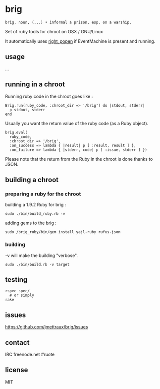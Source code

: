 
# brig

    brig, noun, (...) • informal a prison, esp. on a warship.

Set of ruby tools for chroot on OSX / GNU/Linux

It automatically uses [right_popen](https://github.com/rightscale/right_popen) if EventMachine is present and running.


## usage

...


## running in a chroot

Running ruby code in the chroot goes like :

    Brig.run(ruby_code, :chroot_dir => '/brig') do |stdout, stderr|
      p stdout, stderr
    end

Usually you want the return value of the ruby code (as a Ruby object).

    brig.eval(
      ruby_code,
      :chroot_dir => '/brig',
      :on_success => lambda { |result| p [ :result, result ] },
      :on_failure => lambda { |stderr, code| p [ :issue, stderr ] })

Please note that the return from the Ruby in the chroot is done thanks to JSON.


## building a chroot

### preparing a ruby for the chroot

building a 1.9.2 Ruby for brig :

    sudo ./bin/build_ruby.rb -v

adding gems to the brig :

    sudo /brig_ruby/bin/gem install yajl-ruby rufus-json


### building

-v will make the building "verbose".

    sudo ./bin/build.rb -v target


## testing

    rspec spec/
      # or simply
    rake


## issues

https://github.com/jmettraux/brig/issues


## contact

IRC freenode.net #ruote


## license

MIT

